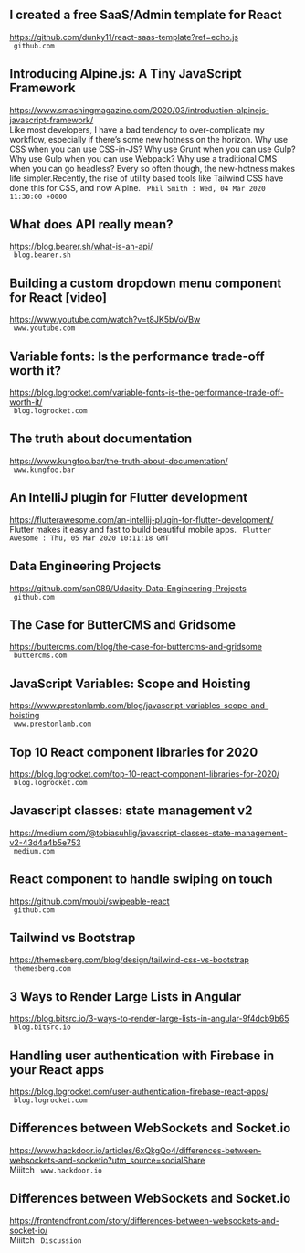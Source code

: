 ## I created a free SaaS/Admin template for React  
https://github.com/dunky11/react-saas-template?ref=echo.js  
 ` github.com`
  

## Introducing Alpine.js: A Tiny JavaScript Framework  
https://www.smashingmagazine.com/2020/03/introduction-alpinejs-javascript-framework/  
Like most developers, I have a bad tendency to over-complicate my workflow, especially if there’s some new hotness on the horizon. Why use CSS when you can use CSS-in-JS? Why use Grunt when you can use Gulp? Why use Gulp when you can use Webpack? Why use a traditional CMS when you can go headless? Every so often though, the new-hotness makes life simpler.Recently, the rise of utility based tools like Tailwind CSS have done this for CSS, and now Alpine. ` Phil Smith : Wed, 04 Mar 2020 11:30:00 +0000`
  

## What does API really mean?  
https://blog.bearer.sh/what-is-an-api/  
 ` blog.bearer.sh`
  

## Building a custom dropdown menu component for React [video]  
https://www.youtube.com/watch?v=t8JK5bVoVBw  
 ` www.youtube.com`
  

## Variable fonts: Is the performance trade-off worth it?  
https://blog.logrocket.com/variable-fonts-is-the-performance-trade-off-worth-it/  
 ` blog.logrocket.com`
  

## The truth about documentation  
https://www.kungfoo.bar/the-truth-about-documentation/  
 ` www.kungfoo.bar`
  

## An IntelliJ plugin for Flutter development  
https://flutterawesome.com/an-intellij-plugin-for-flutter-development/  
Flutter makes it easy and fast to build beautiful mobile apps. ` Flutter Awesome : Thu, 05 Mar 2020 10:11:18 GMT`
  

## Data Engineering Projects  
https://github.com/san089/Udacity-Data-Engineering-Projects  
 ` github.com`
  

## The Case for ButterCMS and Gridsome  
https://buttercms.com/blog/the-case-for-buttercms-and-gridsome  
 ` buttercms.com`
  

## JavaScript Variables: Scope and Hoisting  
https://www.prestonlamb.com/blog/javascript-variables-scope-and-hoisting  
 ` www.prestonlamb.com`
  

## Top 10 React component libraries for 2020  
https://blog.logrocket.com/top-10-react-component-libraries-for-2020/  
 ` blog.logrocket.com`
  

## Javascript classes: state management v2  
https://medium.com/@tobiasuhlig/javascript-classes-state-management-v2-43d4a4b5e753  
 ` medium.com`
  

## React component to handle swiping on touch  
https://github.com/moubi/swipeable-react  
 ` github.com`
  

## Tailwind vs Bootstrap  
https://themesberg.com/blog/design/tailwind-css-vs-bootstrap  
 ` themesberg.com`
  

## 3 Ways to Render Large Lists in Angular  
https://blog.bitsrc.io/3-ways-to-render-large-lists-in-angular-9f4dcb9b65  
 ` blog.bitsrc.io`
  

## Handling user authentication with Firebase in your React apps  
https://blog.logrocket.com/user-authentication-firebase-react-apps/  
 ` blog.logrocket.com`
  

## Differences between WebSockets and Socket.io  
https://www.hackdoor.io/articles/6xQkgQo4/differences-between-websockets-and-socketio?utm_source=socialShare  
Miiitch ` www.hackdoor.io`
  

## Differences between WebSockets and Socket.io  
https://frontendfront.com/story/differences-between-websockets-and-socket-io/  
Miiitch ` Discussion`
  

